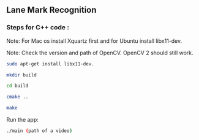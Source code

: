 ## Lane Mark Recognition 

### Steps for C++ code :

Note: For Mac os install Xquartz first and for Ubuntu install libx11-dev.

Note: Check the version and path of OpenCV. OpenCV 2 should still work.

```bash
sudo apt-get install libx11-dev.
```

```bash
mkdir build

cd build 

cmake ..

make
```
Run the app:

```bash
./main (path of a video)
```
